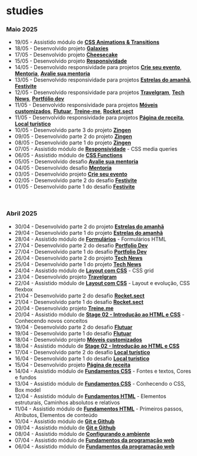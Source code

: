 # studies

### Maio 2025

- 19/05 - Assistido módulo de **[CSS Animations & Transitions]()**
- 18/05 - Desenvolvido projeto **[Galaxies](https://github.com/joao-sillva/galaxies)**
- 17/05 - Desenvolvido projeto **[Cheesecake](https://github.com/joao-sillva/cheesecake)**
- 15/05 - Desenvolvido projeto **[Responsividade](https://github.com/joao-sillva/responsividade)**
- 14/05 - Desenvolvido responsividade para projetos **[Crie seu evento](https://github.com/joao-sillva/crie-seu-evento)**, **[Mentoria](https://github.com/joao-sillva/mentoria)**, **[Avalie sua mentoria](https://github.com/joao-sillva/avalie-sua-mentoria)**
- 13/05 - Desenvolvido responsividade para projetos **[Estrelas do amanhã](https://github.com/joao-sillva/estrelas-do-amanha)**, **[Festivite](https://github.com/joao-sillva/festivite)**
- 12/05 - Desenvolvido responsividade para projetos **[Travelgram](https://github.com/joao-sillva/travelgram)**, **[Tech News](https://github.com/joao-sillva/tech-news)**, **[Portfólio dev](https://github.com/joao-sillva/portfolio-dev)**
- 11/05 - Desenvolvido responsividade para projetos **[Móveis customizados](https://github.com/joao-sillva/moveis-customizados)**, **[Flutuar](https://github.com/joao-sillva/flutuar)**, **[Treine-me](https://github.com/joao-sillva/treine-me)**, **[Rocket.sect](https://github.com/joao-sillva/rocket.sect)**
- 11/05 - Desenvolvido responsividade para projetos **[Página de receita](https://github.com/joao-sillva/pagina-de-receita)**, **[Local turístico](https://github.com/joao-sillva/local-turistico)**
- 10/05 - Desenvolvido parte 3 do projeto **[Zingen](https://github.com/joao-sillva/zingen)**
- 09/05 - Desenvolvido parte 2 do projeto **[Zingen](https://github.com/joao-sillva/zingen)**
- 08/05 - Desenvolvido parte 1 do projeto **[Zingen](https://github.com/joao-sillva/zingen)**
- 07/05 - Assistido módulo de **[Responsividade]()** - CSS media queries
- 06/05 - Assistido módulo de **[CSS Functions]()**
- 05/05 - Desenvolvido desafio **[Avalie sua mentoria](https://github.com/joao-sillva/avalie-sua-mentoria)**
- 04/05 - Desenvolvido desafio **[Mentoria](https://github.com/joao-sillva/mentoria)**
- 03/05 - Desenvolvido projeto **[Crie seu evento](https://github.com/joao-sillva/crie-seu-evento)**
- 02/05 - Desenvolvido parte 2 do desafio **[Festivite](https://github.com/joao-sillva/festivite)**
- 01/05 - Desenvolvido parte 1 do desafio **[Festivite](https://github.com/joao-sillva/festivite)**

<br>

### Abril 2025

- 30/04 - Desenvolvido parte 2 do projeto **[Estrelas do amanhã](https://github.com/joao-sillva/estrelas-do-amanha)**
- 29/04 - Desenvolvido parte 1 do projeto **[Estrelas do amanhã](https://github.com/joao-sillva/estrelas-do-amanha)**
- 28/04 - Assistido módulo de **[Formulários]()** - Formulários HTML
- 27/04 - Desenvolvido parte 2 do desafio **[Portfolio Dev](https://github.com/joao-sillva/portfolio-dev)**
- 27/04 - Desenvolvido parte 1 do desafio **[Portfolio Dev](https://github.com/joao-sillva/portfolio-dev)**
- 26/04 - Desenvolvido parte 2 do projeto **[Tech News](https://github.com/joao-sillva/tech-news)**
- 25/04 - Desenvolvido parte 1 do projeto **[Tech News](https://github.com/joao-sillva/tech-news)**
- 24/04 - Assistido módulo de **[Layout com CSS]()** - CSS grid
- 23/04 - Desenvolvido projeto **[Travelgram](https://github.com/joao-sillva/travelgram)**
- 22/04 - Assistido módulo de **[Layout com CSS]()** - Layout e evolução, CSS flexbox
- 21/04 - Desenvolvido parte 2 do desafio **[Rocket.sect](https://github.com/joao-sillva/rocket-sect)**
- 21/04 - Desenvolvido parte 1 do desafio **[Rocket.sect](https://github.com/joao-sillva/rocket-sect)**
- 20/04 - Desenvolvido projeto **[Treine.me](https://github.com/joao-sillva/treine-me)**
- 20/04 - Assistido módulo de **[Stage 02 - Introdução ao HTML e CSS]()** - Conhecendo novos conceitos
- 19/04 - Desenvolvido parte 2 do desafio **[Flutuar](https://github.com/joao-sillva/flutuar)**
- 19/04 - Desenvolvido parte 1 do desafio **[Flutuar](https://github.com/joao-sillva/flutuar)**
- 18/04 - Desenvolvido projeto **[Móveis customizados](https://github.com/joao-sillva/moveis-customizados)**
- 18/04 - Assistido módulo de **[Stage 02 - Introdução ao HTML e CSS]()** 
- 17/04 - Desenvolvido parte 2 do desafio **[Local turístico](https://github.com/joao-sillva/local-turistico)**
- 16/04 - Desenvolvido parte 1 do desafio **[Local turístico](https://github.com/joao-sillva/local-turistico)**
- 15/04 - Desenvolvido projeto **[Página de receita](https://github.com/joao-sillva/pagina-de-receita)**
- 14/04 - Assistido módulo de **[Fundamentos CSS]()** - Fontes e textos, Cores e fundos 
- 13/04 - Assistido módulo de **[Fundamentos CSS]()** - Conhecendo o CSS, Box model 
- 12/04 - Assistido módulo de **[Fundamentos HTML]()** - Elementos estruturais, Caminhos absolutos e relativos
- 11/04 - Assistido módulo de **[Fundamentos HTML]()** - Primeiros passos, Atributos, Elementos de conteúdo
- 10/04 - Assistido módulo de **[Git e Github]()**
- 09/04 - Assistido módulo de **[Git e Github]()**
- 08/04 - Assistido módulo de **[Configurando o ambiente]()**
- 07/04 - Assistido módulo de **[Fundamentos da programação web]()**
- 06/04 - Assistido módulo de **[Fundamentos da programação web]()**
